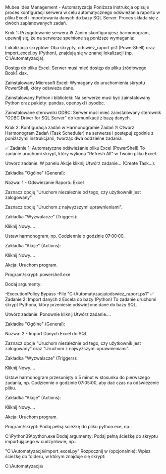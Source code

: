 Mubea Idea Management - Automatyzacja
Poniższa instrukcja opisuje proces konfiguracji serwera w celu automatycznego odświeżania raportu w pliku Excel i importowania danych do bazy SQL Server. Proces składa się z dwóch zaplanowanych zadań.

Krok 1: Przygotowanie serwera ⚙️
Zanim skonfigurujesz harmonogram, upewnij się, że na serwerze spełnione są poniższe wymagania:

Lokalizacja skryptów: Oba skrypty, odswiez_raport.ps1 (PowerShell) oraz import_excel.py (Python), znajdują się w znanej lokalizacji (np. C:\Automatyzacja).

Dostęp do pliku Excel: Serwer musi mieć dostęp do pliku źródłowego Book1.xlsx.

Zainstalowany Microsoft Excel: Wymagany do uruchomienia skryptu PowerShell, który odświeża dane.

Zainstalowany Python i biblioteki: Na serwerze musi być zainstalowany Python oraz pakiety: pandas, openpyxl i pyodbc.

Zainstalowane sterowniki ODBC: Serwer musi mieć zainstalowany sterownik "ODBC Driver for SQL Server" do komunikacji z bazą danych.

Krok 2: Konfiguracja zadań w Harmonogramie Zadań ⏰
Otwórz Harmonogram Zadań (Task Scheduler) na serwerze i postępuj zgodnie z poniższymi instrukcjami, tworząc dwa oddzielne zadania.

✅ Zadanie 1: Automatyczne odświeżanie pliku Excel (PowerShell)
To zadanie uruchomi skrypt, który wykona "Refresh All" w Twoim pliku Excel.

Utwórz zadanie: W panelu Akcje kliknij Utwórz zadanie... (Create Task...).

Zakładka "Ogólne" (General):

Nazwa: 1 - Odswiezanie Raportu Excel

Zaznacz opcję "Uruchom niezależnie od tego, czy użytkownik jest zalogowany".

Zaznacz opcję "Uruchom z najwyższymi uprawnieniami".

Zakładka "Wyzwalacze" (Triggers):

Kliknij Nowy....

Ustaw harmonogram, np. Codziennie o godzinie 07:00:00.

Zakładka "Akcje" (Actions):

Kliknij Nowy....

Akcja: Uruchom program.

Program/skrypt: powershell.exe

Dodaj argumenty:

-ExecutionPolicy Bypass -File "C:\Automatyzacja\odswiez_raport.ps1"
✅ Zadanie 2: Import danych z Excela do bazy (Python)
To zadanie uruchomi skrypt Pythona, który przeniesie odświeżone dane do bazy SQL.

Utwórz zadanie: Ponownie kliknij Utwórz zadanie....

Zakładka "Ogólne" (General):

Nazwa: 2 - Import Danych Excel do SQL

Zaznacz opcje "Uruchom niezależnie od tego, czy użytkownik jest zalogowany" oraz "Uruchom z najwyższymi uprawnieniami".

Zakładka "Wyzwalacze" (Triggers):

Kliknij Nowy....

Ustaw harmonogram przesunięty o 5 minut w stosunku do pierwszego zadania, np. Codziennie o godzinie 07:05:00, aby dać czas na odświeżenie pliku.

Zakładka "Akcje" (Actions):

Kliknij Nowy....

Akcja: Uruchom program.

Program/skrypt: Podaj pełną ścieżkę do pliku python.exe, np.:

C:\Python39\python.exe
Dodaj argumenty: Podaj pełną ścieżkę do skryptu importującego w cudzysłowie, np.:

"C:\Automatyzacja\import_excel.py"
Rozpocznij w (opcjonalnie): Wpisz ścieżkę do folderu, w którym znajduje się skrypt:

C:\Automatyzacja\